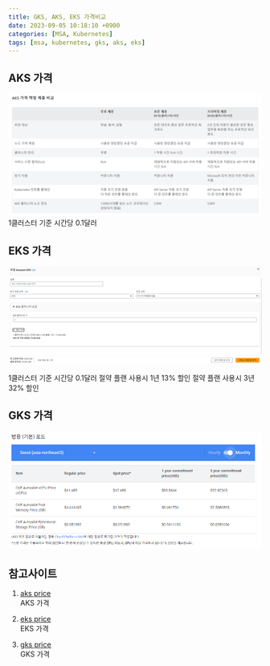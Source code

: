 ```yaml
---
title: GKS, AKS, EKS 가격비교
date: 2023-09-05 10:18:10 +0900
categories: [MSA, Kubernetes]
tags: [msa, kubernetes, gks, aks, eks]     
---
```


## AKS 가격

![aks-price](https://raw.githubusercontent.com/mearyne/mdImgHost/master/_posts/2023-09-05-managed-kubernetes-cost-difference.md/252981910254186.png)
1클러스터 기준 시간당 0.1달러



## EKS 가격

![EKS-price](https://raw.githubusercontent.com/mearyne/mdImgHost/master/_posts/2023-09-05-managed-kubernetes-cost-difference.md/343992910240866.png)

1클러스터 기준 시간당 0.1달러
절약 플랜 사용시 1년 13% 할인
절약 플랜 사용시 3년 32% 할인


## GKS 가격

![gks-price](https://raw.githubusercontent.com/mearyne/mdImgHost/master/_posts/2023-09-05-managed-kubernetes-cost-difference.md/444914610231396.png)


## 참고사이트
1. [aks price](https://azure.microsoft.com/ko-kr/pricing/details/kubernetes-service/)  
AKS 가격

2. [eks price](https://aws.amazon.com/ko/eks/pricing/)  
EKS 가격

3. [gks price](https://cloud.google.com/kubernetes-engine/pricing?hl=ko)  
GKS 가격